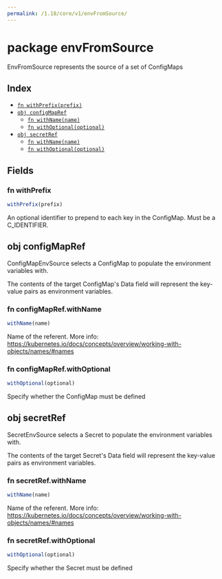 ```yaml
---
permalink: /1.18/core/v1/envFromSource/
---
```


# package envFromSource

EnvFromSource represents the source of a set of ConfigMaps

## Index

* [`fn withPrefix(prefix)`](#fn-withprefix)
* [`obj configMapRef`](#obj-configmapref)
  * [`fn withName(name)`](#fn-configmaprefwithname)
  * [`fn withOptional(optional)`](#fn-configmaprefwithoptional)
* [`obj secretRef`](#obj-secretref)
  * [`fn withName(name)`](#fn-secretrefwithname)
  * [`fn withOptional(optional)`](#fn-secretrefwithoptional)

## Fields

### fn withPrefix

```ts
withPrefix(prefix)
```

An optional identifier to prepend to each key in the ConfigMap. Must be a C_IDENTIFIER.

## obj configMapRef

ConfigMapEnvSource selects a ConfigMap to populate the environment variables with.

The contents of the target ConfigMap's Data field will represent the key-value pairs as environment variables.

### fn configMapRef.withName

```ts
withName(name)
```

Name of the referent. More info: https://kubernetes.io/docs/concepts/overview/working-with-objects/names/#names

### fn configMapRef.withOptional

```ts
withOptional(optional)
```

Specify whether the ConfigMap must be defined

## obj secretRef

SecretEnvSource selects a Secret to populate the environment variables with.

The contents of the target Secret's Data field will represent the key-value pairs as environment variables.

### fn secretRef.withName

```ts
withName(name)
```

Name of the referent. More info: https://kubernetes.io/docs/concepts/overview/working-with-objects/names/#names

### fn secretRef.withOptional

```ts
withOptional(optional)
```

Specify whether the Secret must be defined
